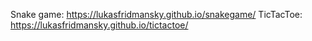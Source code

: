 Snake game: <a href="https://lukasfridmansky.github.io/snakegame/">https://lukasfridmansky.github.io/snakegame/</a>
TicTacToe: https://lukasfridmansky.github.io/tictactoe/
